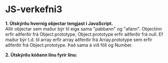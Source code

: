 # JS-verkefni3  
**1. Útskýrðu hvernig objectar tengjast í JavaScript.**  
Allir objectar sem maður býr til eiga sama "pabbann" og "afann". Objectinn erfir aðferðir frá Object.prototype, Object.prototype erfir aðferðir frá null. Ef maður býr t.d. til array erfir array aðferðir frá Array.prototype sem erfir aðferðir frá Object.prototype. Það sama á við föll og Number.  

**2. Útskýrðu kóðann línu fyrir línu:**  

